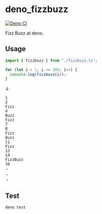 # deno_fizzbuzz

[![Deno CI](https://github.com/shinshin86/deno_fizzbuzz/actions/workflows/main.yml/badge.svg)](https://github.com/shinshin86/deno_fizzbuzz/actions/workflows/main.yml)

Fizz Buzz at deno.

## Usage

```typescript
import { fizzbuzz } from "./fizzbuzz.ts";

for (let i = 1; i <= 100; i++) {
  console.log(fizzbuzz(i));
}
```

↓

```
1
2
Fizz
4
Buzz
Fizz
7
8
Fizz
Buzz
11
Fizz
13
14
FizzBuzz
16
・
・
・
```

## Test

```sh
deno test
```
